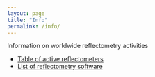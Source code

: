 ```yaml
---
layout: page
title: "Info"
permalink: /info/
---
```


Information on worldwide reflectometry activities

  * [Table of active reflectometers](/reflectometers/)
  * [List of reflectometry software](/software/)

